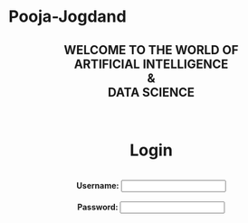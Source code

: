 # Pooja-Jogdand
<html>
    <body>
        <p style="background-color:black;"></p>
        <head>
            <center>
        <title>MY GIHUB PAGE</title>
            <h2>WELCOME TO THE WORLD OF <br>ARTIFICIAL INTELLIGENCE <br>&<br>DATA SCIENCE</h2><br>
              <h1>Login</h1><br>
             <center>
        </head>
        <b>Username:</b>
        <input type="text"><br><br>
        <b>Password:</b>
        <input type="password">
    </body>
</html>
